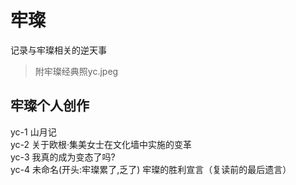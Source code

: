 # 牢璨
记录与牢璨相关的逆天事<br/>
>附牢璨经典照yc.jpeg

## 牢璨个人创作
yc-1 山月记<br/>
yc-2 关于欧根·集美女士在文化墙中实施的变革<br/>
yc-3 我真的成为变态了吗?<br/>
yc-4 未命名(开头:牢璨累了,乏了)
牢璨的胜利宣言（复读前的最后遗言）
